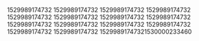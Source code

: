 1529989174732
1529989174732
1529989174732
1529989174732
1529989174732
1529989174732
1529989174732
1529989174732
1529989174732
1529989174732
1529989174732
1529989174732
1529989174732
1529989174732
15299891747321530000233460
